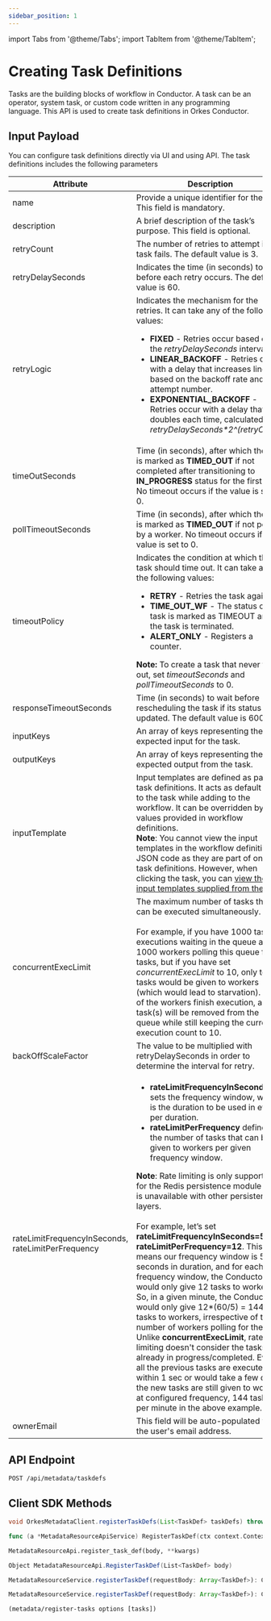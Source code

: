 ```yaml
---
sidebar_position: 1
---
```

import Tabs from '@theme/Tabs';
import TabItem from '@theme/TabItem';

# Creating Task Definitions

Tasks are the building blocks of workflow in Conductor. A task can be an operator, system task, or custom code written in any programming language. This API is used to create task definitions in Orkes Conductor.

## Input Payload

You can configure task definitions directly via UI and using API. The task definitions includes the following parameters

| Attribute                                          | Description                                                                                                                                                                                                                                                                                                                                                                                                                                                                                                                                                                                                                                                                                                                                                                                                                                                                                                                                                                                                                                                                                              |
| -------------------------------------------------- | -------------------------------------------------------------------------------------------------------------------------------------------------------------------------------------------------------------------------------------------------------------------------------------------------------------------------------------------------------------------------------------------------------------------------------------------------------------------------------------------------------------------------------------------------------------------------------------------------------------------------------------------------------------------------------------------------------------------------------------------------------------------------------------------------------------------------------------------------------------------------------------------------------------------------------------------------------------------------------------------------------------------------------------------------------------------------------------------------------- |
| name                                               | Provide a unique identifier for the task. This field is mandatory.                                                                                                                                                                                                                                                                                                                                                                                                                                                                                                                                                                                                                                                                                                                                                                                                                                                                                                                                                                                                                                    |
| description                                        | A brief description of the task’s purpose. This field is optional.                                                                                                                                                                                                                                                                                                                                                                                                                                                                                                                                                                                                                                                                                                                                                                                                                                                                                                                                                                         |
| retryCount                                         | The number of retries to attempt if the task fails. The default value is 3.                                                                                                                                                                                                                                                                                                                                                                                                                                                                                                                                                                                                                                                                                                                                                                                                                                                                                                                                                                                           |
| retryDelaySeconds                                  | Indicates the time (in seconds) to wait before each retry occurs. The default value is 60.                                                                                                                                                                                                                                                                                                                                                                                                                                                                                                                                                                                                                                                                                                                                                                                                                                        |
| retryLogic                                         | Indicates the mechanism for the retries. It can take any of the following values:<ul><li>**FIXED** - Retries occur based on the _retryDelaySeconds_ interval.</li><li>**LINEAR_BACKOFF** - Retries occur with a delay that increases linearly based on the backoff rate and attempt number.</li><li>**EXPONENTIAL_BACKOFF** - Retries occur with a delay that doubles each time, calculated as <i>retryDelaySeconds*2^(retryCount)</i></li></ul>                                                                                                                                                                                                                                                                                                                                                                                                                                                                                                                                                                                                                                                                                                                                                                                                                     |
| timeOutSeconds                                     | Time (in seconds), after which the task is marked as **TIMED_OUT** if not completed after transitioning to **IN_PROGRESS** status for the first time. No timeout occurs if the value is set to 0.                                                                                                                                                                                                                                                                                                                                                                                                                                                                                                                                                                                                                                                                                                                                                                                                         |
| pollTimeoutSeconds                                 | Time (in seconds), after which the task is marked as **TIMED_OUT** if not polled by a worker. No timeout occurs if the value is set to 0.                                                                                                                                                                                                                                                                                                                                                                                                                                                                                                                                                                                                                                                                                                                                                                                                                                                                                                                 |
| timeoutPolicy                                      | Indicates the condition at which the task should time out. It can take any of the following values:<ul><li>**RETRY** - Retries the task again.</li><li>**TIME_OUT_WF** - The status of the task is marked as TIMEOUT and the task is terminated.</li><li>**ALERT_ONLY** - Registers a counter.</li></ul>**Note:** To create a task that never times out, set *timeoutSeconds* and *pollTimeoutSeconds* to 0.                                                                                                                                                                                                                                                                                                                                                                                                                                                                                                                                                                                                                                                                                             |
| responseTimeoutSeconds                             | Time (in seconds) to wait before rescheduling the task if its status is not updated. The default value is 600.                                                                                                                                                                                                                                                                                                                                                                                                                                                                                                                                                                                                                                                                                                                                                                                                                                                                                                                                                |
| inputKeys                                          | An array of keys representing the expected input for the task.                                                                                                                                                                                                                                                                                                                                                                                                                                                                                                                                                                                                                                                                                                                                                                                                                                                                                                                                                                                                                 |
| outputKeys                                         | An array of keys representing the expected output from the task.                                                                                                                                                                                                                                                                                                                                                                                                                                                                                                                                                                                                                                                                                                                                                                                                                                                                               |
| inputTemplate                                      | Input templates are defined as part of task definitions. It acts as default input to the task while adding to the workflow. It can be overridden by values provided in workflow definitions.<br/>**Note**: You cannot view the input templates in the workflow definition JSON code as they are part of only task definitions. However, when clicking the task, you can [view the input templates supplied from the UI](http://localhost:3000/content/developer-guides/passing-inputs-to-task-in-conductor#task-input-templates).|
| concurrentExecLimit                                | The maximum number of tasks that can be executed simultaneously. <br/><br/>For example, if you have 1000 task executions waiting in the queue and 1000 workers polling this queue for tasks, but if you have set *concurrentExecLimit* to 10, only ten tasks would be given to workers (which would lead to starvation). If any of the workers finish execution, a new task(s) will be removed from the queue while still keeping the current execution count to 10.                                                                                                                                                                                                                                                                                                                                                                                                                                                                                                                                                                                                                                |
| backOffScaleFactor                                 | The value to be multiplied with retryDelaySeconds in order to determine the interval for retry.                                                                                                                                                                                                                                                                                                                                                                                                                                                                                                                                                                                                                                                                                                                                                                                                                                                                                                                                                                                                          |
| rateLimitFrequencyInSeconds, rateLimitPerFrequency | <ul><li>**rateLimitFrequencyInSeconds** sets the frequency window, which is the duration to be used in events per duration.</li><li>**rateLimitPerFrequency** defines the number of tasks that can be given to workers per given frequency window.</li></ul>**Note**: Rate limiting is only supported for the Redis persistence module and is unavailable with other persistence layers.<br/><br/>For example, let’s set **rateLimitFrequencyInSeconds=5**, and **rateLimitPerFrequency=12**. This means our frequency window is 5 seconds in duration, and for each frequency window, the Conductor would only give 12 tasks to workers. So, in a given minute, the Conductor would only give 12*(60/5) = 144 tasks to workers, irrespective of the number of workers polling for the task.<br/>Unlike **concurrentExecLimit**, rate limiting doesn't consider the tasks already in progress/completed. Even if all the previous tasks are executed within 1 sec or would take a few days, the new tasks are still given to workers at configured frequency, 144 tasks per minute in the above example. |
| ownerEmail                                         | This field will be auto-populated with the user's email address.                                                                                                                                                                                                                                                                                                                                                                                                                                                                                                                                                                                                                                                                                                                                                                                                                                                                                                                                                                                                                                         |

## API Endpoint
```
POST /api/metadata/taskdefs
```

## Client SDK Methods

<Tabs>
<TabItem value="Java" label="Java">

```java
void OrkesMetadataClient.registerTaskDefs(List<TaskDef> taskDefs) throws ApiException
```

</TabItem>
<TabItem value="Go" label="Go">

```go
func (a *MetadataResourceApiService) RegisterTaskDef(ctx context.Context, body []model.TaskDef) (*http.Response, error)
```

</TabItem>
<TabItem value="Python" label="Python">

```python
MetadataResourceApi.register_task_def(body, **kwargs)
```

</TabItem>
<TabItem value="CSharp" label="CSharp">

```csharp
Object MetadataResourceApi.RegisterTaskDef(List<TaskDef> body)
```

</TabItem>
<TabItem value="Javascript" label="Javascript">

```javascript
MetadataResourceService.registerTaskDef(requestBody: Array<TaskDef>): CancelablePromise<any>
```

</TabItem>
<TabItem value="Typescript" label="Typescript">

```typescript
MetadataResourceService.registerTaskDef(requestBody: Array<TaskDef>): CancelablePromise<any>
```

</TabItem>
<TabItem value="Clojure" label="Clojure">

```clojure
(metadata/register-tasks options [tasks])
```

</TabItem>
</Tabs>

